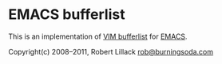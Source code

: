 EMACS bufferlist
================

This is an implementation of [VIM bufferlist](http://github.com/roblillack/vim-bufferlist) for [EMACS](http://www.gnu.org/s/emacs/).

Copyright(c) 2008–2011, Robert Lillack <rob@burningsoda.com>
